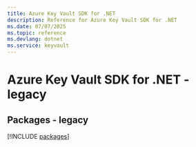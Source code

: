 ```yaml
---
title: Azure Key Vault SDK for .NET
description: Reference for Azure Key Vault SDK for .NET
ms.date: 07/07/2025
ms.topic: reference
ms.devlang: dotnet
ms.service: keyvault
---
```

# Azure Key Vault SDK for .NET - legacy
## Packages - legacy
[!INCLUDE [packages](key-vault-index.md)]